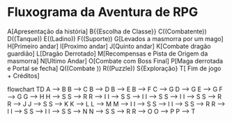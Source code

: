 # Fluxograma da Aventura de RPG
A[Apresentação da história]
B{{Escolha de Classe}}
C((Combatente))
D((Tanque))
E((Ladino))
F((Suporte))
G[Levados a masmorra por um mago]
H[Primeiro andar]
I[Proximo andar]
J[Quinto andar]
K[Combate dragão guardião]
L[Dragão Derrotado]
M[Recompensas e Pista de Origem da masmorra]
N[Ultimo Andar]
O[Combate com Boss Final]
P[Maga derrotada e Portal se fecha]
Q((Combate ))
R((Puzzle))
S{Exploração}
T[ Fim de jogo + Créditos]

flowchart TD
  A --> B
  B --> C
  B --> D
  B --> E
  B --> F
  C --> G
  D --> G
  E --> G
  F --> G
  G --> H
  H --> S
  S --> R
  R --> I
  I --> S
  S --> I
  I --> S
  S --> I
  I --> S
  S --> R
  R --> J
  J --> S
  S --> K
  K --> L
  L --> M
  M --> I
  I --> S
  S --> I
  I --> S
  S --> R
  R --> I
  I --> S
  S --> I
  I --> S
  S --> N
  N --> S
  S --> R
  R --> O
  O --> P
  P --> T

